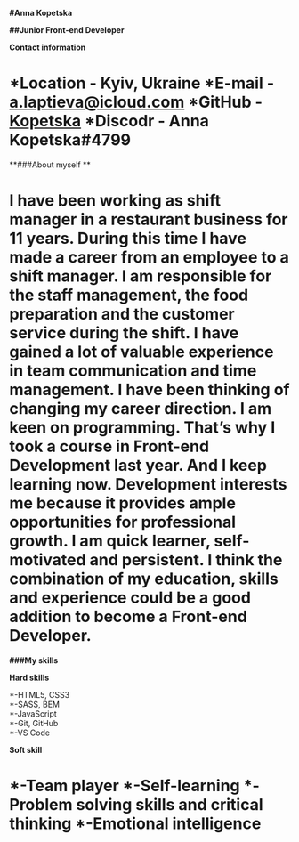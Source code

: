 **#Anna Kopetska**


**##Junior Front-end Developer**


**Contact information**


*Location - Kyiv, Ukraine
*E-mail - [a.laptieva@icloud.com]( a.laptieva@icloud.com)
*GitHub - [Kopetska]( https://github.com/Kopetska)
*Discodr - Anna Kopetska#4799
=======================================================================================================


**###About myself ** 


  I have been working as shift manager in a restaurant business for 11 years. During this time I have made a career from an employee to a shift manager. I am responsible for the staff management, the food preparation and the customer service during the shift. I have gained a lot of valuable experience in team communication and time management.
  I have been thinking of changing my career direction. I am keen on programming. That’s why I took a course in Front-end Development last year. And I keep learning now. Development interests me because it provides ample opportunities for professional growth.
I am quick learner, self-motivated and persistent.
I think the combination of my education, skills and experience could be a good addition to become a Front-end Developer.
=======================================================================================================



**###My skills**
   

**Hard skills**

                                                                             
*-HTML5, CSS3                                                  
*-SASS, BEM                                                      
*-JavaScript                                                        
*-Git, GitHub                                                      
*-VS Code


**Soft skill**

*-Team player
*-Self-learning
*-Problem solving skills and critical thinking
*-Emotional intelligence                                             
=======================================================================================================

